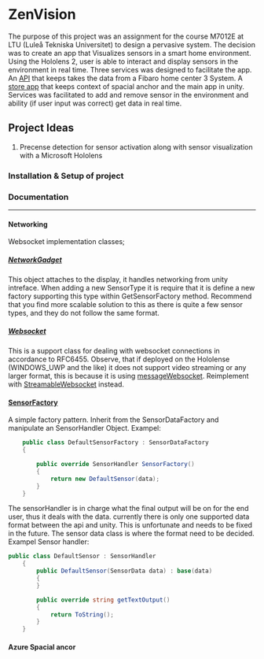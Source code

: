 # ZenVision
The purpose of this project was an assignment for the course M7012E at LTU (Luleå Tekniska Universitet) to design a pervasive system. The decision was to create an app that Visualizes sensors in a smart home environment. Using the Hololens 2, user is able to interact and display sensors in the environment in real time. Three services was designed to facilitate the app. An [API](https://github.com/EmilyBjartskular/ZenVision-API) that keeps takes the data from a Fibaro home center 3 System. A [store app](https://github.com/EmilyBjartskular/ZenVision-Store) that keeps context of spacial anchor and the main app in unity. Services was facilitated to add and remove sensor in the environment and ability (if user input was correct) get data in real time.
## Project Ideas

1. Precense detection for sensor activation along with sensor visualization with a Microsoft Hololens


### Installation & Setup of project



### Documentation
___
#### Networking
Websocket implementation classes;
##### [NetworkGadget](https://github.com/EmilyBjartskular/ZenVision-Unity/blob/main/Assets/Scripts/NetworkGadget.cs)
This object attaches to the display, it handles networking from unity intreface.
When adding a new SensorType it is require that it is define a new factory supporting this type within GetSensorFactory method.
Recommend that you find more scalable solution to this as there is quite a few sensor types, and they do not follow the same format.

##### [Websocket](https://github.com/EmilyBjartskular/ZenVision-Unity/blob/main/Assets/Scripts/WebsocketClient.cs)
This is a support class for dealing with websocket connections in accordance to RFC6455. Observe, that if deployed on the Hololense (WINDOWS_UWP and the like) it does not support
video streaming or any larger format, this is because it is using [messageWebsocket](https://docs.microsoft.com/en-us/uwp/api/windows.networking.sockets.messagewebsocket?view=winrt-19041). Reimplement with [StreamableWebsocket](https://docs.microsoft.com/en-us/uwp/api/windows.networking.sockets.streamwebsocket?view=winrt-19041) instead.


#### [SensorFactory](https://github.com/EmilyBjartskular/ZenVision-Unity/tree/main/Assets/Scripts/SensorFactory)
A simple factory pattern.
Inherit from the SensorDataFactory and manipulate an SensorHandler Object.
Exampel:

```cs
    public class DefaultSensorFactory : SensorDataFactory
    {

        public override SensorHandler SensorFactory()
        {
            return new DefaultSensor(data);
        }
    }
```

The sensorHandler is in charge what the final output will be on for the end user, thus it deals with the data. currently there is only one supported data format between the api and
unity. This is unfortunate and needs to be fixed in the future. The sensor data class is where the format need to be decided.
Exampel Sensor handler:
```cs
public class DefaultSensor : SensorHandler
    {
        public DefaultSensor(SensorData data) : base(data)
        {
        }

        public override string getTextOutput()
        {
            return ToString();
        }
    }
```

#### Azure Spacial ancor

#### 
